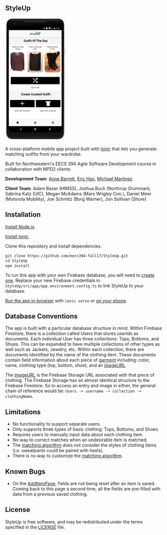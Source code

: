 ## StyleUp

![StyleUp App Screenshot](/src/assets/imgs/app.png)

A cross-platform mobile app project built with [Ionic](https://ionicframework.com/docs) that lets you generate matching outfits from your wardrobe.

Built for Northwestern's EECS 394 Agile Software Development course in collaboration with MPD2 clients.

**Development Team**: [Anne Barrett](https://github.com/anneb1397), [Eric Hao](https://github.com/brotatotes/), [Michael Martinez](https://github.com/freetostones)

**Client Team**: Adam Bazer (HIMSS), Joshua Buck (Northrop Grumman), Sabrina Katz (UIC), Megan McAdams (Mars Wrigley Con.), Daniel Meer (Motorola Mobility), Joe Schmitz (Borg Warner), Jon Sullivan (Shure)

## Installation

[Install Node.js](https://nodejs.org/en/download/package-manager/).

[Install Ionic](https://ionicframework.com/docs/intro/installation/).

Clone this repository and install dependencies.
```
git clone https://github.com/eecs394-fall17/StyleUp.git
cd StyleUp
npm install
```

To run this app with your own Firebase database, you will need to [create one](https://firebase.google.com/docs/web/setup?authuser=1). Replace your new Firebase credentials in `StyleUp/src/app/app.environment.config.ts` to link StyleUp to your database.

[Run the app in-browser](https://ionicframework.com/docs/intro/tutorial/#viewing-the-app-in-a-browser) with `ionic serve` or [on your phone](https://ionicframework.com/docs/intro/deploying/).

## Database Conventions

The app is built with a particular database structure in mind. Within Firebase Firestore, there is a collection called Users that stores userIds as documents. Each individual User has three collections: Tops, Bottoms, and Shoes. This can be expanded to have multiple collections of other types as well such as Jackets, Jewelry, etc. Within each collection, there are documents identified by the name of the clothing item. These documents contain field information about each piece of [garment] including: color, name, clothing type (top, bottom, shoe), and an [imageURL].

The [imageURL] is the Firebase Storage URL associated with that piece of clothing. The Firebase Storage has an almost identical structure to the Firebase Firestore. So to access an entry and image in either, the general chain of reference would be: `Users -> username -> collection -> clothingName`.

[garment]: /src/models/garment.ts
[imageURL]: https://firebase.google.com/docs/storage/web/download-files

## Limitations

- No functionality to support separate users.
- Only supports three types of basic clothing: Tops, Bottoms, and Shoes.
- Requires users to manually input data about each clothing item.
- No way to correct matches when an undesirable item is matched.
- The [matching algorithm] does not consider the styles of clothing items (i.e. sweatpants could be paired with heels).
- There is no way to customize the [matching algorithm].

[matching algorithm]: /src/providers/match-service/match-service.ts

## Known Bugs

- On the [AddItemPage](/src/pages/add-item/add-item.ts), fields are not being reset after an item is saved. Coming back to this page a second time, all the fields are pre-filled with data from a previous saved clothing.

## License

StyleUp is free software, and may be redistributed under the terms specified in the [LICENSE] file.

[LICENSE]: /LICENSE
